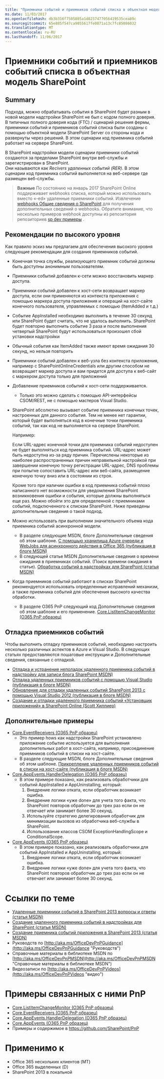 ```yaml
---
title: "Приемники событий и приемников событий списка в объектная модель SharePoint"
ms.date: 11/03/2017
ms.openlocfilehash: db3b316f7505805a1d8237477056419535cea89c
ms.sourcegitcommit: 65e885f547ca9055617fe0871a13c7fc85086032
ms.translationtype: MT
ms.contentlocale: ru-RU
ms.lasthandoff: 11/06/2017
---
```

<a name="event-receivers-and-list-event-receivers-in-the-sharepoint-add-in-model"></a>Приемники событий и приемников событий списка в объектная модель SharePoint
=======================================================================

<a name="summary"></a>Summary
-------

Подхода, можно обрабатывать события в SharePoint будет разным в новой модели надстройки SharePoint не был с кодом полного доверия.  
В типичных полного доверия кода (FTC) / сценарий решения фермы, приемники событий и приемников событий списка были созданы с помощью объектной модели SharePoint Server со стороны кода и развернуты через решений.  В этом сценарии код приемника событий работает на сервере SharePoint.

В SharePoint надстройки модели сценарии приемники событий создаются за пределами SharePoint внутри веб-службы и зарегистрирован в SharePoint.  
Они называются как *Recivers удаленных событий (RER)*. В этом сценарии код приемника событий выполняется на веб-сервере где размещен веб-службы.

>**Важные** По состоянию на январь 2017 SharePoint Online поддерживает webhooks списка, который можно использовать вместо «-ed» удаленные приемники событий. Извлечение [webhooks Общие сведения о SharePoint](https://dev.office.com/sharepoint/docs/apis/webhooks/overview-sharepoint-webhooks) для получения дополнительных сведений о webhooks. Обратите внимание, что несколько примеров webhook доступны из репозитория репозиториев [sp dev примеры](https://github.com/SharePoint/sp-dev-samples/tree/master/Samples) .

<a name="high-level-guidelines"></a>Рекомендации по высокого уровня
---------------------

Как правило эскиз мы предлагаем для обеспечения высокого уровня следующие рекомендации для создания приемников событий.

- Конечная точка службы, реализующего приемник событий должны быть доступны анонимным пользователям.
- Приемники событий добавлен к-сети можно восстановить маркер доступа.
- Приемники событий добавлен к хост-сети возвращает маркер доступа, если они применяются из контекста приложения с помощью маркера доступа приложения и операций на хост-сайте конечного пользователя, управляемых с помощью (ItemAdded и т.д.)
- Событие AppInstalled необходимо выполнить в течение 30 секунд или SharePoint будет считать, что не удалось выполнить. SharePoint будет повторно выполнить событие 3 раза и после выполнения четвертый SharePoint будут использоваться произошел сбой установки надстройки
- Обычный события как ItemAdded также имеют время ожидания 30 секунд, но нельзя повторить
- Приемники событий добавлен к веб-узла без контекста приложения, например с SharePointOnlineCredentials или другим способом не возвращает маркер доступа и вам придется для доступа к веб-сайт с маркером доступа только для приложений
- Добавление приемников событий к хост-сети поддерживается.
    + Только это можно сделать с помощью API-интерфейсы CSOM/REST, не с помощью мастеров Visual Studio.
- SharePoint абсолютно вызывает событие приемника конечных точек, настроенных для данного события.  Тем не менее нет гарантии, который будет выполняться код в конечные точки приемника событий, так как код не выполняется на сервере SharePoint.
    
    Например:
    
    Если URL-адрес конечной точки для приемника событий недоступен не будет выполняться код приемника событий.  URL-адрес может быть недоступна из-за ряду причин.  Перечислены некоторые из наиболее распространенных причин неправильной настройкой при завершении конечную точку регистрации URL-адрес, DNS проблемы при попытке сопоставить URL-адрес или веб-сайта, размещение конечную точку вниз или в состоянии из строя.

    Кроме того при наличии ошибки в код приемника событий плохо написанного нет возможности для уведомления SharePoint возникновения ошибки и события, которые должны выполняться еще раз.  Можно обойти это для определенной с приемниками событий, подключенного к спискам SharePoint.  Ниже приведены дополнительные сведения о такой подход.  
- Можно использовать при выполнении значительного объема кода приемника событий асинхронной модели.
    + В разделе следующие MSDN, блоге Дополнительные сведения об этом шаблоне. [С помощью хранилища Azure очереди и WebJobs для асинхронного действия в Office 365 (публикация в блоге MSDN)](http://blogs.msdn.com/b/vesku/archive/2015/03/02/using-azure-storage-queues-and-webjobs-for-async-actions-in-office-365.aspx)
    + В следующей статье MSDN Дополнительные сведения о времени ожидания в приемниках событий.  (Поиск времени ожидания в статье).  [Обработка событий в надстройках для SharePoint (статья MSDN)](https://msdn.microsoft.com/en-us/library/office/jj220048.aspx)
- Когда приемников событий работают в списках SharePoint рекомендуется использовать определенные исправлений механизм, а также приемника событий для обеспечения высокого качества обработки.
    + В разделе O365 PnP следующий код Дополнительные сведения об этом шаблоне и его применение.  [Core.ListItemChangeMonitor (O365 PnP образец)](https://github.com/SharePoint/PnP/tree/master/Samples/Core.ListItemChangeMonitor)


<a name="debugging-event-receivers"></a>Отладка приемников событий
-------------------------
Чтобы выполнить отладку приемников событий, необходимо настроить несколько различных аспектов в Azure и Visual Studio.  В следующих статьях предоставляются пошаговые инструкции и Дополнительные сведения, связанные с отладкой. 
- [Отладка и устранение неполадок удаленного приемника событий в надстройку для записи блога SharePoint MSDN)](https://msdn.microsoft.com/en-us/library/office/dn275975.aspx) 
- [Отладка удаленных приемников событий с помощью Visual Studio (публикация в блоге MSDN)](http://blogs.msdn.com/b/officeapps/archive/2013/01/03/debugging-remote-event-receivers-with-visual-studio.aspx)
- [Обновление для отладки удаленных событий SharePoint 2013 с помощью Visual Studio 2012 (публикация в блоге MSDN)](http://blogs.msdn.com/b/officeapps/archive/2013/03/21/update-to-debugging-sharepoint-2013-remote-events-using-visual-studio-2012.aspx)
- [Создание и отладки удаленного приемника событий «Установщик приложений» в SharePoint Online (Scott Хиллиер)](http://www.itunity.com/article/create-debug-remote-event-receiver-installer-apps-sharepoint-online-775)

<a name="more-examples"></a>Дополнительные примеры
-------------
- [Core.EventReceivers (O365 PnP образец)](https://github.com/SharePoint/PnP/tree/master/Samples/Core.EventReceivers)
    + Это пример hows как надстройки SharePoint установлено приложение событие используется для выполнения дополнительных работ в хост-сайта, например, присоединение приемников событий в списки на хост-сайте.
    + В разделе следующие MSDN, блоге Дополнительные сведения об этом шаблоне. [Прикрепление удаленных приемников событий в списки на хост-сайте (публикация в блоге MSDN)](http://blogs.msdn.com/b/kaevans/archive/2014/02/26/attaching-remote-event-receivers-to-lists-in-the-host-web.aspx)
- [Core.AppEvents.HandlerDelegation (O365 PnP образец)](https://github.com/SharePoint/PnP/tree/master/Samples/Core.AppEvents.HandlerDelegation)
    + В этом примере показано, как реализовать обработчики для событий AppInstalled и AppUninstalling, который:
        1. Внедрение логики отката, если обработчик возникает ошибка.
        2. Внедрение логики «уже done» для учета того факта, что SharePoint повторов обработчик до трех раз если он не отвечает или занимает более 30 секунд.
        3. Используйте стратегию делегирования обработчик для минимизации вызовов из обработчика веб-службы в SharePoint.
        4. Использование классов CSOM ExceptionHandlingScope и ConditionalScope.
- [Core.AppEvents (O365 PnP образец)](https://github.com/SharePoint/PnP/tree/master/Samples/Core.AppEvents)
    + В этом примере показано, как реализовать обработчики для событий AppInstalled и AppUninstalling, который:
        1. Внедрение логики отката, если обработчик возникает ошибка.
        2. Внедрение логики «уже done» для учета того факта, что SharePoint повторов обработчик до трех раз если он не отвечает или занимает более 30 секунд.

<a name="related-links"></a>Ссылки по теме
=============
- [Удаленные приемники событий в SharePoint 2013 вопросы и ответы (статья MSDN)](https://msdn.microsoft.com/EN-US/library/office/dn456315.aspx)
- [Создание удаленного приемника событий в надстройках для SharePoint (статья MSDN)](https://msdn.microsoft.com/EN-US/library/office/jj220043.aspx)
- [Создание приемника событий приложения в SharePoint 2013 (статья MSDN)](https://msdn.microsoft.com/EN-US/library/office/jj220052.aspx)
- Руководств по [http://aka.ms/OfficeDevPnPGuidance](http://aka.ms/OfficeDevPnPGuidance "Руководств")
- Справочные материалы в библиотеке MSDN по [http://aka.ms/OfficeDevPnPMSDN](http://aka.ms/OfficeDevPnPMSDN "Справочные материалы в библиотеке MSDN")
- Видеозаписи по [http://aka.ms/OfficeDevPnPVideos](http://aka.ms/OfficeDevPnPVideos "видео")

<a name="related-pnp-samples"></a>Примеры связанных с ними PnP
===================

- [Core.ListItemChangeMonitor (O365 PnP образец)](https://github.com/SharePoint/PnP/tree/master/Samples/Core.ListItemChangeMonitor)
- [Core.EventReceivers (O365 PnP образец)](https://github.com/SharePoint/PnP/tree/master/Samples/Core.EventReceivers)
- [Core.AppEvents.HandlerDelegation (O365 PnP образец)](https://github.com/SharePoint/PnP/tree/master/Samples/Core.AppEvents.HandlerDelegation)
- [Core.AppEvents (O365 PnP образец)](https://github.com/SharePoint/PnP/tree/master/Samples/Core.AppEvents)
- Примеры и содержимое в https://github.com/SharePoint/PnP

<a name="applies-to"></a>Применимо к
==========
- Office 365 нескольких клиентов (MT)
- Office 365 выделенных (D) 
- SharePoint 2013 в локальной
